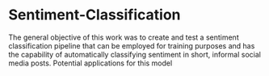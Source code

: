 # Sentiment-Classification
The general objective of this work was to create and test a sentiment classification pipeline that can be employed for training purposes and has the capability of automatically classifying sentiment in short, informal social media posts. Potential applications for this model
